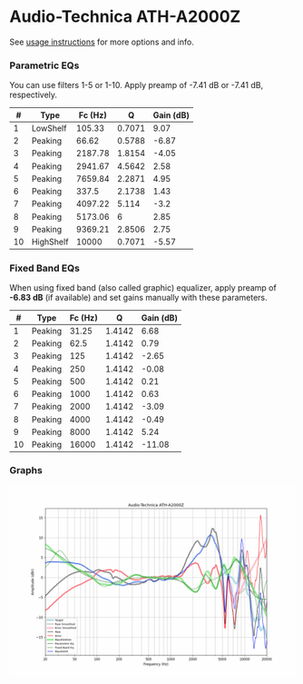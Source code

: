 # Audio-Technica ATH-A2000Z
See [usage instructions](https://github.com/jaakkopasanen/AutoEq#usage) for more options and info.

### Parametric EQs
You can use filters 1-5 or 1-10. Apply preamp of -7.41 dB or -7.41 dB, respectively.

|   # | Type      |   Fc (Hz) |      Q |   Gain (dB) |
|-----|-----------|-----------|--------|-------------|
|   1 | LowShelf  |    105.33 | 0.7071 |        9.07 |
|   2 | Peaking   |     66.62 | 0.5788 |       -6.87 |
|   3 | Peaking   |   2187.78 | 1.8154 |       -4.05 |
|   4 | Peaking   |   2941.67 | 4.5642 |        2.58 |
|   5 | Peaking   |   7659.84 | 2.2871 |        4.95 |
|   6 | Peaking   |    337.5  | 2.1738 |        1.43 |
|   7 | Peaking   |   4097.22 | 5.114  |       -3.2  |
|   8 | Peaking   |   5173.06 | 6      |        2.85 |
|   9 | Peaking   |   9369.21 | 2.8506 |        2.75 |
|  10 | HighShelf |  10000    | 0.7071 |       -5.57 |

### Fixed Band EQs
When using fixed band (also called graphic) equalizer, apply preamp of **-6.83 dB** (if available) and set gains manually with these parameters.

|   # | Type    |   Fc (Hz) |      Q |   Gain (dB) |
|-----|---------|-----------|--------|-------------|
|   1 | Peaking |     31.25 | 1.4142 |        6.68 |
|   2 | Peaking |     62.5  | 1.4142 |        0.79 |
|   3 | Peaking |    125    | 1.4142 |       -2.65 |
|   4 | Peaking |    250    | 1.4142 |       -0.08 |
|   5 | Peaking |    500    | 1.4142 |        0.21 |
|   6 | Peaking |   1000    | 1.4142 |        0.63 |
|   7 | Peaking |   2000    | 1.4142 |       -3.09 |
|   8 | Peaking |   4000    | 1.4142 |       -0.49 |
|   9 | Peaking |   8000    | 1.4142 |        5.24 |
|  10 | Peaking |  16000    | 1.4142 |      -11.08 |

### Graphs
![](./Audio-Technica%20ATH-A2000Z.png)
